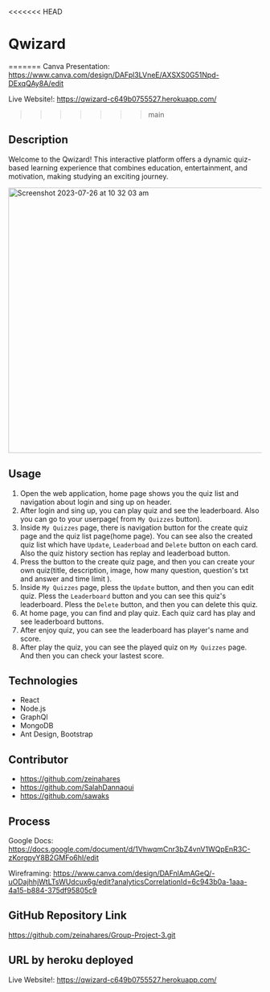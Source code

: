 <<<<<<< HEAD
# Qwizard
=======
Canva Presentation: https://www.canva.com/design/DAFpl3LVneE/AXSXS0G51Npd-DExqQAy8A/edit


Live Website!:  https://qwizard-c649b0755527.herokuapp.com/
>>>>>>> main

## Description
Welcome to the Qwizard! This interactive platform offers a dynamic quiz-based learning experience that combines education, entertainment, and motivation, making studying an exciting journey.

<img width="528" alt="Screenshot 2023-07-26 at 10 32 03 am" src="https://github.com/zeinahares/Group-Project-3/assets/63826271/06179b4a-5efa-494d-b612-f2abe0f77305">


## Usage
1. Open the web application, home page shows you the quiz list and navigation about login and sing up on header. 
2. After login and sing up, you can play quiz and see the leaderboard. Also you can go to your userpage( from `My Quizzes` button).
3. Inside `My Quizzes` page, there is navigation button for the create quiz page and the quiz list page(home page). You can see also the created quiz list which have `Update`, `Leaderboad` and `Delete` button on each card. Also the quiz history section has replay and leaderboad  button.
4. Press the button to the create quiz page, and then you can create your own quiz(title, description, image, how many question, question's txt and answer and time limit ).
5. Inside `My Quizzes` page, pless the `Update` button, and then you can edit quiz. Pless the `Leaderboard` button and you can see this quiz's leaderboard. Pless the `Delete` button, and then you can delete this quiz.
6. At home page, you can find and play quiz. Each quiz card has play and see leaderboard buttons.
7. After enjoy quiz, you can see the leaderboard has player's name and score.
8. After play the quiz, you can see the played quiz on `My Quizzes` page. And then you can check your lastest score.

## Technologies 

* React
* Node.js
* GraphQl
* MongoDB
* Ant Design, Bootstrap

## Contributor 

* https://github.com/zeinahares
* https://github.com/SalahDannaoui
* https://github.com/sawaks

## Process

Google Docs: https://docs.google.com/document/d/1VhwqmCnr3bZ4vnV1WQpEnR3C-zKorgpyY8B2GMFo6hI/edit

Wireframing: https://www.canva.com/design/DAFnlAmAGeQ/-uODajhhjWtLTsWUdcux6g/edit?analyticsCorrelationId=6c943b0a-1aaa-4a15-b884-375df95805c9


## GitHub Repository Link

https://github.com/zeinahares/Group-Project-3.git

## URL by heroku deployed

Live Website!:  https://qwizard-c649b0755527.herokuapp.com/